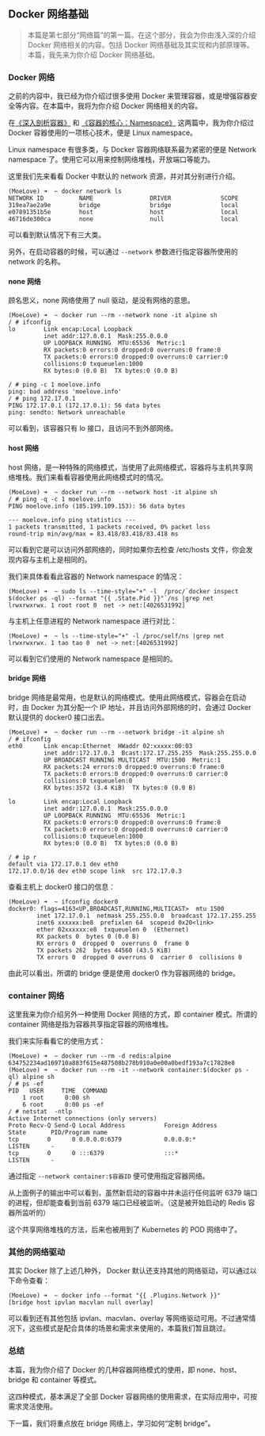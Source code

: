 ## Docker 网络基础

> 本篇是第七部分“网络篇”的第一篇。在这个部分，我会为你由浅入深的介绍 Docker 网络相关的内容。包括 Docker 网络基础及其实现和内部原理等。本篇，我先来为你介绍 Docker 网络基础。

### Docker 网络

之前的内容中，我已经为你介绍过很多使用 Docker 来管理容器，或是增强容器安全等内容。在本篇中，我将为你介绍 Docker 网络相关的内容。

在[《深入剖析容器》](https://gitbook.cn/gitchat/column/5d70cfdc4dc213091bfca46f/topic/5d72037b61c92c7091bd4b9e) 和 [《容器的核心：Namespace》](https://gitbook.cn/gitchat/column/5d70cfdc4dc213091bfca46f/topic/5d721d5661c92c7091bd4e72) 这两篇中，我为你介绍过 Docker 容器使用的一项核心技术，便是 Linux namespace。

Linux namespace 有很多类，与 Docker 容器网络联系最为紧密的便是 Network namespace 了。使用它可以用来控制网络堆栈，开放端口等能力。

这里我们先来看看 Docker 中默认的 network 资源，并对其分别进行介绍。

```shell
(MoeLove) ➜  ~ docker network ls            
NETWORK ID          NAME                DRIVER              SCOPE
319ea7ae2a9e        bridge              bridge              local
e07891351b5e        host                host                local
46716de300ca        none                null                local
```

可以看到默认情况下有三大类。

另外，在启动容器的时候，可以通过 `--network` 参数进行指定容器所使用的 network 的名称。

#### **none 网络**

顾名思义，none 网络使用了 null 驱动，是没有网络的意思。

```shell
(MoeLove) ➜  ~ docker run --rm --network none -it alpine sh
/ # ifconfig
lo        Link encap:Local Loopback  
          inet addr:127.0.0.1  Mask:255.0.0.0
          UP LOOPBACK RUNNING  MTU:65536  Metric:1
          RX packets:0 errors:0 dropped:0 overruns:0 frame:0
          TX packets:0 errors:0 dropped:0 overruns:0 carrier:0
          collisions:0 txqueuelen:1000 
          RX bytes:0 (0.0 B)  TX bytes:0 (0.0 B)

/ # ping -c 1 moelove.info
ping: bad address 'moelove.info'
/ # ping 172.17.0.1
PING 172.17.0.1 (172.17.0.1): 56 data bytes
ping: sendto: Network unreachable
```

可以看到，该容器只有 lo 接口，且访问不到外部网络。

#### **host 网络**

host 网络，是一种特殊的网络模式，当使用了此网络模式，容器将与主机共享网络堆栈。我们来看看容器使用此网络模式时的情况。

```shell
(MoeLove) ➜  ~ docker run --rm --network host -it alpine sh
/ # ping -q -c 1 moelove.info
PING moelove.info (185.199.109.153): 56 data bytes

--- moelove.info ping statistics ---
1 packets transmitted, 1 packets received, 0% packet loss
round-trip min/avg/max = 83.418/83.418/83.418 ms
```

可以看到它是可以访问外部网络的，同时如果你去检查 /etc/hosts 文件，你会发现内容与主机上是相同的。

我们来具体看看此容器的 Network namespace 的情况：

```shell
(MoeLove) ➜  ~ sudo ls --time-style="+" -l  /proc/`docker inspect $(docker ps -ql) --format "{{ .State.Pid }}"`/ns |grep net
lrwxrwxrwx. 1 root root 0  net -> net:[4026531992]
```

与主机上任意进程的 Network namespace 进行对比：

```shell
(MoeLove) ➜  ~ ls --time-style="+" -l /proc/self/ns |grep net 
lrwxrwxrwx. 1 tao tao 0  net -> net:[4026531992]
```

可以看到它们使用的 Network namespace 是相同的。

#### **bridge 网络**

bridge 网络是最常用，也是默认的网络模式。使用此网络模式，容器会在启动时，由 Docker 为其分配一个 IP 地址，并且访问外部网络的时，会通过 Docker 默认提供的 docker0 接口出去。

```shell
(MoeLove) ➜  ~ docker run --rm --network bridge -it alpine sh
/ # ifconfig
eth0      Link encap:Ethernet  HWaddr 02:xxxxx:00:03  
          inet addr:172.17.0.3  Bcast:172.17.255.255  Mask:255.255.0.0
          UP BROADCAST RUNNING MULTICAST  MTU:1500  Metric:1
          RX packets:24 errors:0 dropped:0 overruns:0 frame:0
          TX packets:0 errors:0 dropped:0 overruns:0 carrier:0
          collisions:0 txqueuelen:0 
          RX bytes:3572 (3.4 KiB)  TX bytes:0 (0.0 B)

lo        Link encap:Local Loopback  
          inet addr:127.0.0.1  Mask:255.0.0.0
          UP LOOPBACK RUNNING  MTU:65536  Metric:1
          RX packets:0 errors:0 dropped:0 overruns:0 frame:0
          TX packets:0 errors:0 dropped:0 overruns:0 carrier:0
          collisions:0 txqueuelen:1000 
          RX bytes:0 (0.0 B)  TX bytes:0 (0.0 B)

/ # ip r
default via 172.17.0.1 dev eth0 
172.17.0.0/16 dev eth0 scope link  src 172.17.0.3 
```

查看主机上 docker0 接口的信息：

```shell
(MoeLove) ➜  ~ ifconfig docker0
docker0: flags=4163<UP,BROADCAST,RUNNING,MULTICAST>  mtu 1500
        inet 172.17.0.1  netmask 255.255.0.0  broadcast 172.17.255.255
        inet6 xxxxxx:be8  prefixlen 64  scopeid 0x20<link>
        ether 02xxxxxx:e8  txqueuelen 0  (Ethernet)
        RX packets 0  bytes 0 (0.0 B)
        RX errors 0  dropped 0  overruns 0  frame 0
        TX packets 262  bytes 44560 (43.5 KiB)
        TX errors 0  dropped 0 overruns 0  carrier 0  collisions 0
```

由此可以看出，所谓的 bridge 便是使用 docker0 作为容器网络的 bridge。

### container 网络

这里我来为你介绍另外一种使用 Docker 网络的方式，即 container 模式。所谓的 container 网络是指为容器共享指定容器的网络堆栈。

我们来实际看看它的使用方式：

```shell
(MoeLove) ➜  ~ docker run --rm -d redis:alpine 
634752234ad169710a883f615e487508b278b910a0e00a0bedf193a7c17828e8
(MoeLove) ➜  ~ docker run --rm -it --network container:$(docker ps -ql) alpine sh
/ # ps -ef
PID   USER     TIME  COMMAND
    1 root      0:00 sh
    6 root      0:00 ps -ef
/ # netstat  -ntlp 
Active Internet connections (only servers)
Proto Recv-Q Send-Q Local Address           Foreign Address         State       PID/Program name    
tcp        0      0 0.0.0.0:6379            0.0.0.0:*               LISTEN      -
tcp        0      0 :::6379                 :::*                    LISTEN      -
```

通过指定 `--network container:$容器ID` 便可使用指定容器网络。

从上面例子的输出中可以看到，虽然新启动的容器中并未运行任何监听 6379 端口的进程，但却能查看到当前 6379 端口已经被监听。（这是被开始启动的 Redis 容器所监听的）

这个共享网络堆栈的方法，后来也被用到了 Kubernetes 的 POD 网络中了。

### 其他的网络驱动

其实 Docker 除了上述几种外， Docker 默认还支持其他的网络驱动，可以通过以下命令查看：

```shell
(MoeLove) ➜  ~ docker info --format "{{ .Plugins.Network }}"                                               
[bridge host ipvlan macvlan null overlay]
```

可以看到还有其他包括 ipvlan、macvlan、overlay 等网络驱动可用。不过通常情况下，这些模式是配合具体的场景和需求来使用的，本篇我们暂且跳过。

### 总结

本篇，我为你介绍了 Docker 的几种容器网络模式的使用，即 none、host、bridge 和 container 等模式。

这四种模式，基本满足了全部 Docker 容器网络的使用需求，在实际应用中，可按需求灵活使用。

下一篇，我们将重点放在 bridge 网络上，学习如何“定制 bridge”。